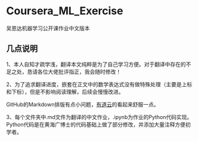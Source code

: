 # Coursera_ML_Exercise
吴恩达机器学习公开课作业中文版本

## 几点说明
1、本人自知才疏学浅，翻译本文纯粹是为了自己学习方便。对于翻译中存在的不足之处，恳请各位大佬批评指正，我会随时修改！

2、为了追求翻译进度，嵌套在正文中的数学表达式没有做特殊处理（主要是上标和下标），但是不影响阅读理解，后续会慢慢改进。

GitHub的Markdown排版有点小问题，[有道云](https://note.youdao.com/ynoteshare1/index.html?id=98ff87963320a4a6a663465fe4ab9bf6&type=notebook#/)的看起来舒服一点。

3、每个文件夹中.md文件为翻译的中文作业，.ipynb为作业的Python代码实现。Python代码是在黄海广博士的代码基础上做了部分修改，并添加大量注释方便初学者。
